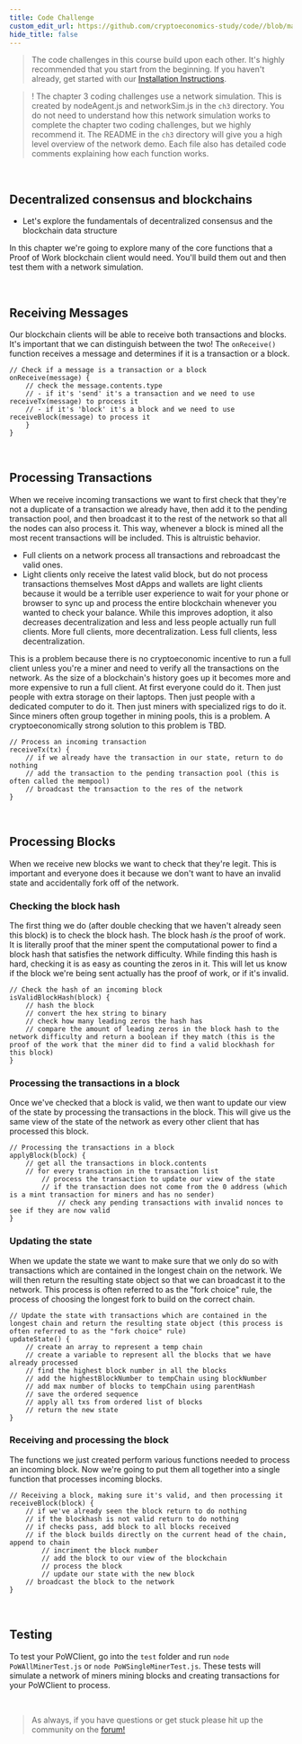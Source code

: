 ```yaml
---
title: Code Challenge
custom_edit_url: https://github.com/cryptoeconomics-study/code//blob/master/ch3/3.1/README.md
hide_title: false
---
```

<!-- This file is generated by /website/scripts/sync-util.js - changes will be overwritten! -->

> The code challenges in this course build upon each other. It's highly recommended that you start from the beginning. If you haven't already, get started with our [Installation Instructions](https://www.burrrata.ch/ces-website/docs/en/sync/dev-env-setup).

> ! The chapter 3 coding challenges use a network simulation. This is created by nodeAgent.js and networkSim.js in the `ch3` directory. You do not need to understand how this network simulation works to complete the chapter two coding challenges, but we highly recommend it. The README in the `ch3` directory will give you a high level overview of the network demo. Each file also has detailed code comments explaining how each function works.

<br />

## Decentralized consensus and blockchains
- Let's explore the fundamentals of decentralized consensus and the blockchain data structure

In this chapter we're going to explore many of the core functions that a Proof of Work blockchain client would need. You'll build them out and then test them with a network simulation.

<br />

## Receiving Messages

Our blockchain clients will be able to receive both transactions and blocks. It's important that we can distinguish between the two! The `onReceive()` function receives a message and determines if it is a transaction or a block.

```
// Check if a message is a transaction or a block
onReceive(message) {
	// check the message.contents.type
	// - if it's 'send' it's a transaction and we need to use receiveTx(message) to process it
	// - if it's 'block' it's a block and we need to use receiveBlock(message) to process it
	}
}
```

<br />

## Processing Transactions

When we receive incoming transactions we want to first check that they're not a duplicate of a transaction we already have, then add it to the pending transaction pool, and then broadcast it to the rest of the network so that all the nodes can also process it. This way, whenever a block is mined all the most recent transactions will be included. This is altruistic behavior.
- Full clients on a network process all transactions and rebroadcast the valid ones.
- Light clients only receive the latest valid block, but do not process transactions themselves
		Most dApps and wallets are light clients because it would be a terrible user experience to wait for your phone or browser to sync up and process the entire blockchain whenever you wanted to check your balance. While this improves adoption, it also decreases decentralization and less and less people actually run full clients. More full clients, more decentralization. Less full clients, less decentralization.

This is a problem because there is no cryptoeconomic incentive to run a full client unless you're a miner and need to verify all the transactions on the network. As the size of a blockchain's history goes up it becomes more and more expensive to run a full client. At first everyone could do it. Then just people with extra storage on their laptops. Then just people with a dedicated computer to do it. Then just miners with specialized rigs to do it. Since miners often group together in mining pools, this is a problem. A cryptoeconomically strong solution to this problem is TBD.
```
// Process an incoming transaction
receiveTx(tx) {
	// if we already have the transaction in our state, return to do nothing
	// add the transaction to the pending transaction pool (this is often called the mempool)
	// broadcast the transaction to the res of the network
}
```

<br />

## Processing Blocks

When we receive new blocks we want to check that they're legit. This is important and everyone does it because we don't want to have an invalid state and accidentally fork off of the network.

### Checking the block hash

The first thing we do (after double checking that we haven't already seen this block) is to check the block hash. The block hash _is_ the proof of work. It is literally proof that the miner spent the computational power to find a block hash that satisfies the network difficulty. While finding this hash is hard, checking it is as easy as counting the zeros in it. This will let us know if the block we're being sent actually has the proof of work, or if it's invalid.
```
// Check the hash of an incoming block
isValidBlockHash(block) {
	// hash the block
	// convert the hex string to binary
	// check how many leading zeros the hash has
	// compare the amount of leading zeros in the block hash to the network difficulty and return a boolean if they match (this is the proof of the work that the miner did to find a valid blockhash for this block)
}
```

### Processing the transactions in a block

Once we've checked that a block is valid, we then want to update our view of the state by processing the transactions in the block. This will give us the same view of the state of the network as every other client that has processed this block.
```
// Processing the transactions in a block
applyBlock(block) {
	// get all the transactions in block.contents
	// for every transaction in the transaction list
		// process the transaction to update our view of the state
		// if the transaction does not come from the 0 address (which is a mint transaction for miners and has no sender)
			// check any pending transactions with invalid nonces to see if they are now valid
}
```

### Updating the state
When we update the state we want to make sure that we only do so with transactions which are contained in the longest chain on the network. We will then return the resulting state object so that we can broadcast it to the network. This process is often referred to as the "fork choice" rule, the process of choosing the longest fork to build on the correct chain.
```
// Update the state with transactions which are contained in the longest chain and return the resulting state object (this process is often referred to as the "fork choice" rule)
updateState() {
	// create an array to represent a temp chain
	// create a variable to represent all the blocks that we have already processed
	// find the highest block number in all the blocks
	// add the highestBlockNumber to tempChain using blockNumber
	// add max number of blocks to tempChain using parentHash
	// save the ordered sequence
	// apply all txs from ordered list of blocks
	// return the new state
}
```

### Receiving and processing the block

The functions we just created perform various functions needed to process an incoming block. Now we're going to put them all together into a single function that processes incoming blocks.
```
// Receiving a block, making sure it's valid, and then processing it
receiveBlock(block) {
	// if we've already seen the block return to do nothing
	// if the blockhash is not valid return to do nothing
	// if checks pass, add block to all blocks received
	// if the block builds directly on the current head of the chain, append to chain
		// incriment the block number
		// add the block to our view of the blockchain
		// process the block
		// update our state with the new block
	// broadcast the block to the network
}
```

<br />

## Testing

To test your PoWClient, go into the `test` folder and run `node PoWAllMinerTest.js` or `node PoWSingleMinerTest.js`. These tests will simulate a network of miners mining blocks and creating transactions for your PoWClient to process.

<br />

> As always, if you have questions or get stuck please hit up the community on the [forum!](https://forum.cryptoeconomics.study)
